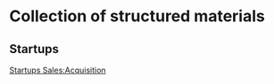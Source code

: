 # Collection of structured materials

## Startups
[Startups Sales:Acquisition](https://evios.github.io/startups/sales)
